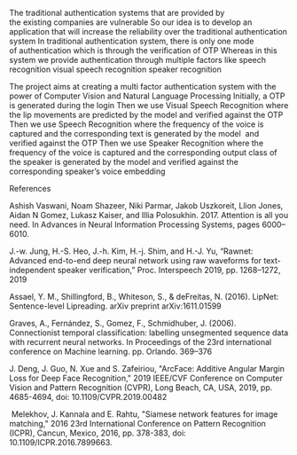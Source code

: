 The traditional authentication systems that are provided by the existing companies are vulnerable
So our idea is to develop an application that will increase the reliability over the traditional authentication system
In traditional authentication system, there is only one mode of authentication which is through the verification of OTP
Whereas in this system we provide authentication through multiple factors like
speech recognition
visual speech recognition
speaker recognition


The project aims at creating a multi factor authentication system with the power of Computer Vision and Natural Language Processing
Initially, a OTP is generated during the login
Then we use Visual Speech Recognition where the lip movements are predicted by the model and verified against the OTP
Then we use Speech Recognition where the frequency of the voice is captured and the corresponding text is generated by the model  and verified against the OTP
Then we use Speaker Recognition where the frequency of the voice is captured and the corresponding output class of the speaker is generated by the model and verified against the corresponding speaker’s voice embedding


References

Ashish Vaswani, Noam Shazeer, Niki Parmar, Jakob Uszkoreit, Llion Jones, Aidan N Gomez, Lukasz Kaiser, and Illia Polosukhin. 2017. Attention is all you need. In Advances in Neural Information Processing Systems, pages 6000–6010.


J.-w. Jung, H.-S. Heo, J.-h. Kim, H.-j. Shim, and H.-J. Yu, “Rawnet: Advanced end-to-end deep neural network using raw waveforms for text-independent speaker verification,” Proc. Interspeech 2019, pp. 1268–1272, 2019


Assael, Y. M., Shillingford, B., Whiteson, S., & deFreitas, N. (2016). LipNet: Sentence-level Lipreading. arXiv preprint arXiv:1611.01599


Graves, A., Fernández, S., Gomez, F., Schmidhuber, J. (2006). Connectionist temporal classification: labelling unsegmented sequence data with recurrent neural networks. In Proceedings of the 23rd international conference on Machine learning. pp. Orlando. 369–376


J. Deng, J. Guo, N. Xue and S. Zafeiriou, "ArcFace: Additive Angular Margin Loss for Deep Face Recognition," 2019 IEEE/CVF Conference on Computer Vision and Pattern Recognition (CVPR), Long Beach, CA, USA, 2019, pp. 4685-4694, doi: 10.1109/CVPR.2019.00482


 Melekhov, J. Kannala and E. Rahtu, "Siamese network features for image matching," 2016 23rd International Conference on Pattern Recognition (ICPR), Cancun, Mexico, 2016, pp. 378-383, doi: 10.1109/ICPR.2016.7899663.
